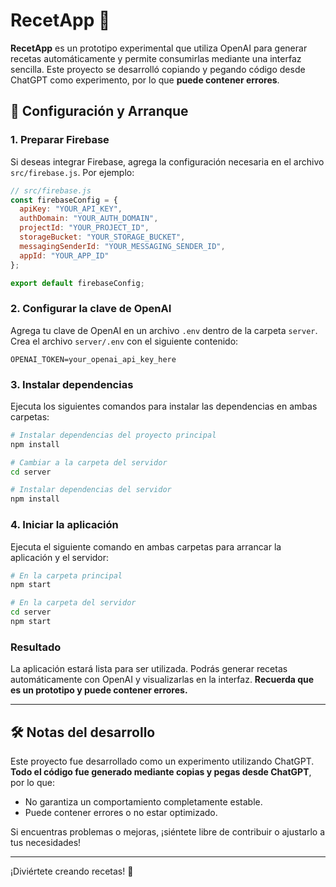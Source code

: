 
# RecetApp 🍳

**RecetApp** es un prototipo experimental que utiliza OpenAI para generar recetas automáticamente y permite consumirlas mediante una interfaz sencilla. Este proyecto se desarrolló copiando y pegando código desde ChatGPT como experimento, por lo que **puede contener errores**.

## 🚀 Configuración y Arranque

### 1. Preparar Firebase
Si deseas integrar Firebase, agrega la configuración necesaria en el archivo `src/firebase.js`. Por ejemplo:

```javascript
// src/firebase.js
const firebaseConfig = {
  apiKey: "YOUR_API_KEY",
  authDomain: "YOUR_AUTH_DOMAIN",
  projectId: "YOUR_PROJECT_ID",
  storageBucket: "YOUR_STORAGE_BUCKET",
  messagingSenderId: "YOUR_MESSAGING_SENDER_ID",
  appId: "YOUR_APP_ID"
};

export default firebaseConfig;
```

### 2. Configurar la clave de OpenAI
Agrega tu clave de OpenAI en un archivo `.env` dentro de la carpeta `server`. Crea el archivo `server/.env` con el siguiente contenido:

```env
OPENAI_TOKEN=your_openai_api_key_here
```

### 3. Instalar dependencias
Ejecuta los siguientes comandos para instalar las dependencias en ambas carpetas:

```bash
# Instalar dependencias del proyecto principal
npm install

# Cambiar a la carpeta del servidor
cd server

# Instalar dependencias del servidor
npm install
```

### 4. Iniciar la aplicación
Ejecuta el siguiente comando en ambas carpetas para arrancar la aplicación y el servidor:

```bash
# En la carpeta principal
npm start

# En la carpeta del servidor
cd server
npm start
```

### Resultado
La aplicación estará lista para ser utilizada. Podrás generar recetas automáticamente con OpenAI y visualizarlas en la interfaz. **Recuerda que es un prototipo y puede contener errores.**

---

## 🛠️ Notas del desarrollo
Este proyecto fue desarrollado como un experimento utilizando ChatGPT. **Todo el código fue generado mediante copias y pegas desde ChatGPT**, por lo que:
- No garantiza un comportamiento completamente estable.
- Puede contener errores o no estar optimizado.

Si encuentras problemas o mejoras, ¡siéntete libre de contribuir o ajustarlo a tus necesidades!

---

¡Diviértete creando recetas! 🎉
